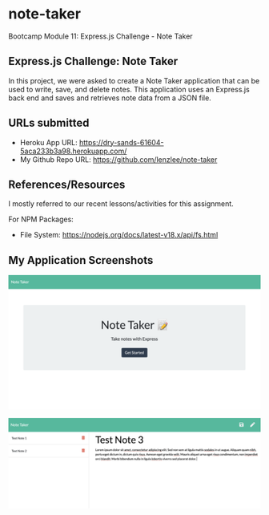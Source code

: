 # note-taker
Bootcamp Module 11: Express.js Challenge - Note Taker

## Express.js Challenge: Note Taker
In this project, we were asked to create a Note Taker application that can be used to write, save, and delete notes. This application uses an Express.js back end and saves and retrieves note data from a JSON file.

## URLs submitted
* Heroku App URL: https://dry-sands-61604-5aca233b3a98.herokuapp.com/
* My Github Repo URL: https://github.com/lenzlee/note-taker 

## References/Resources
I mostly referred to our recent lessons/activities for this assignment. 

For NPM Packages:
* File System: https://nodejs.org/docs/latest-v18.x/api/fs.html 


## My Application Screenshots
![alt text](homepage-screenshot.png)

![alt text](interior-page-screenshot.png)